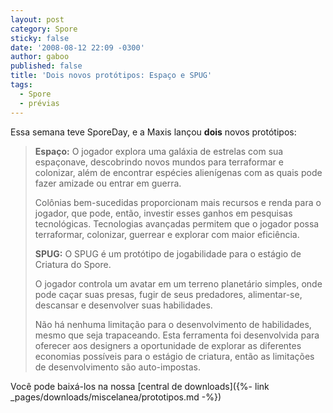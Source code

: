 ```yaml
---
layout: post
category: Spore
sticky: false
date: '2008-08-12 22:09 -0300'
author: gaboo
published: false
title: 'Dois novos protótipos: Espaço e SPUG'
tags:
  - Spore
  - prévias
---
```

Essa semana teve SporeDay, e a Maxis lançou **dois** novos protótipos:

> **Espaço:** O jogador explora uma galáxia de estrelas com sua espaçonave, descobrindo novos mundos para terraformar e colonizar, além de encontrar espécies alienígenas com as quais pode fazer amizade ou entrar em guerra.
>
>Colônias bem-sucedidas proporcionam mais recursos e renda para o jogador, que pode, então, investir esses ganhos em pesquisas tecnológicas. Tecnologias avançadas permitem que o jogador possa terraformar, colonizar, guerrear e explorar com maior eficiência.
>
> **SPUG:** O SPUG é um protótipo de jogabilidade para o estágio de Criatura do Spore.
>
> O jogador controla um avatar em um terreno planetário simples, onde pode caçar suas presas, fugir de seus predadores, alimentar-se, descansar e desenvolver suas habilidades.
> 
> Não há nenhuma limitação para o desenvolvimento de habilidades, mesmo que seja trapaceando. Esta ferramenta foi desenvolvida para oferecer aos designers a oportunidade de explorar as diferentes economias possíveis para o estágio de criatura, então as limitações de desenvolvimento são auto-impostas.

Você pode baixá-los na nossa [central de downloads]({%- link _pages/downloads/miscelanea/prototipos.md -%})